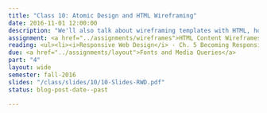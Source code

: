 ```yaml
---
title: "Class 10: Atomic Design and HTML Wireframing"
date: 2016-11-01 12:00:00
description: "We'll also talk about wireframing templates with HTML, how the atomic design methodology helps create more consistent web design systems and work on your next project assignment in class. <i>Special Guest -  ipsoCreative</i>"
assignment: <a href="../assignments/wireframes">HTML Content Wireframes</a> (due in two weeks) and <a href="../assignments/layout2">Boxes and Layout</a> (due in two weeks)
reading: <ul><li><i>Responsive Web Design</i> - Ch. 5 Becoming Responsive</li><li><a href="http://bradfrost.com/blog/post/html-wireframes/">HTML Wireframes by Brad Frost</a></li><li><a href="http://bradfrost.com/blog/post/atomic-web-design/">Atomic Web Design by Brad Frost</a></li><li><a href="http://daverupert.com/2013/04/responsive-deliverables/">Responsive Deliverables by Dave Rupert</a></li></ul>
due: <a href="../assignments/layout">Fonts and Media Queries</a>
part: "4"
layout: wide
semester: fall-2016
slides: "/class/slides/10/10-Slides-RWD.pdf"
status: blog-post-date--past

---
```

